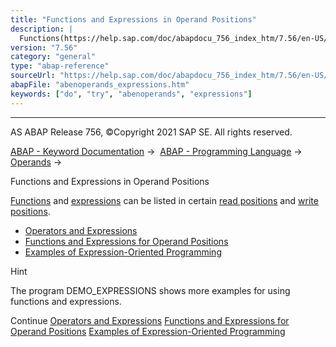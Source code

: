 ```yaml
---
title: "Functions and Expressions in Operand Positions"
description: |
  Functions(https://help.sap.com/doc/abapdocu_756_index_htm/7.56/en-US/abenfunction_glosry.htm 'Glossary Entry') and expressions(https://help.sap.com/doc/abapdocu_756_index_htm/7.56/en-US/abenexpression_glosry.htm 'Glossary Entry') can be listed in certain read positions(https://help.sap.com/doc
version: "7.56"
category: "general"
type: "abap-reference"
sourceUrl: "https://help.sap.com/doc/abapdocu_756_index_htm/7.56/en-US/abenoperands_expressions.htm"
abapFile: "abenoperands_expressions.htm"
keywords: ["do", "try", "abenoperands", "expressions"]
---
```


* * *

AS ABAP Release 756, ©Copyright 2021 SAP SE. All rights reserved.

[ABAP - Keyword Documentation](https://help.sap.com/doc/abapdocu_756_index_htm/7.56/en-US/abenabap.htm) →  [ABAP - Programming Language](https://help.sap.com/doc/abapdocu_756_index_htm/7.56/en-US/abenabap_reference.htm) →  [Operands](https://help.sap.com/doc/abapdocu_756_index_htm/7.56/en-US/abenoperands.htm) → 

Functions and Expressions in Operand Positions

[Functions](https://help.sap.com/doc/abapdocu_756_index_htm/7.56/en-US/abenfunction_glosry.htm "Glossary Entry") and [expressions](https://help.sap.com/doc/abapdocu_756_index_htm/7.56/en-US/abenexpression_glosry.htm "Glossary Entry") can be listed in certain [read positions](https://help.sap.com/doc/abapdocu_756_index_htm/7.56/en-US/abenread_position_glosry.htm "Glossary Entry") and [write positions](https://help.sap.com/doc/abapdocu_756_index_htm/7.56/en-US/abenwrite_position_glosry.htm "Glossary Entry").

-   [Operators and Expressions](https://help.sap.com/doc/abapdocu_756_index_htm/7.56/en-US/abenoperators_expressions.htm)
-   [Functions and Expressions for Operand Positions](https://help.sap.com/doc/abapdocu_756_index_htm/7.56/en-US/abenfunctions_expressions.htm)
-   [Examples of Expression-Oriented Programming](https://help.sap.com/doc/abapdocu_756_index_htm/7.56/en-US/abenexpressions_abexas.htm)

Hint

The program DEMO\_EXPRESSIONS shows more examples for using functions and expressions.

Continue
[Operators and Expressions](https://help.sap.com/doc/abapdocu_756_index_htm/7.56/en-US/abenoperators_expressions.htm)
[Functions and Expressions for Operand Positions](https://help.sap.com/doc/abapdocu_756_index_htm/7.56/en-US/abenfunctions_expressions.htm)
[Examples of Expression-Oriented Programming](https://help.sap.com/doc/abapdocu_756_index_htm/7.56/en-US/abenexpressions_abexas.htm)